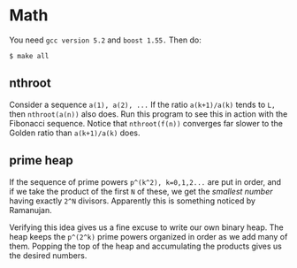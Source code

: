 # Math

You need ```gcc version 5.2``` and ```boost 1.55.``` Then do:

```
$ make all
```

## nthroot

Consider a sequence ```a(1), a(2), ...``` If the ratio ```a(k+1)/a(k)```
tends to ```L,``` then ```nthroot(a(n))``` also does. Run this program
to see this in action with the Fibonacci sequence. Notice
that ```nthroot(f(n))``` converges far slower to the Golden ratio
than ```a(k+1)/a(k)``` does.


## prime heap

If the sequence of prime powers ```p^(k^2), k=0,1,2...``` are put in
order, and if we take the product of the first ```N``` of these, we
get the _smallest number_ having exactly ```2^N``` divisors. Apparently
this is something noticed by Ramanujan.

Verifying this idea gives us a fine excuse to write our own binary heap.
The heap keeps the ```p^(2^k)``` prime powers organized in order
as we add many of them. Popping the top of the heap and accumulating
the products gives us the desired numbers. 






